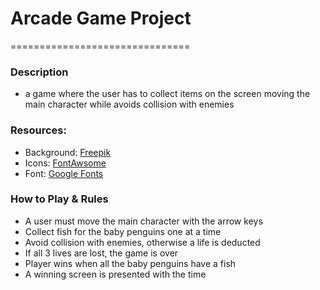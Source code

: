 # Arcade Game Project
===============================

### Description  
* a game where the user has to collect items on the screen moving the main character while avoids collision with enemies

### Resources:
* Background: [Freepik](https://www.freepik.com/free-vector/scene-of-polar-bears-and-penguins-on-an-iceberg_1020375.htm)
* Icons: [FontAwsome](https://fontawesome.com/v4.7.0/icons/)
* Font: [Google Fonts](https://fonts.google.com/specimen/Mina)

### How to Play & Rules
* A user must move the main character with the arrow keys
* Collect fish for the baby penguins one at a time
* Avoid collision with enemies, otherwise a life is deducted
* If all 3 lives are lost, the game is over
* Player wins when all the baby penguins have a fish
* A winning screen is presented with the time

